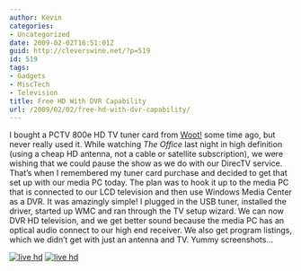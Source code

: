 ```yaml
---
author: Kevin
categories:
- Uncategorized
date: 2009-02-02T16:51:01Z
guid: http://cleverswine.net/?p=519
id: 519
tags:
- Gadgets
- MiscTech
- Television
title: Free HD With DVR Capability
url: /2009/02/02/free-hd-with-dvr-capability/
---
```


I bought a PCTV 800e HD TV tuner card from [Woot!](http://www.woot.com/) some time ago, but never really used it. While watching _The Office_ last night in high definition (using a cheap HD antenna, not a cable or satellite subscription), we were wishing that we could pause the show as we do with our DirecTV service. That&#8217;s when I remembered my tuner card purchase and decided to get that set up with our media PC today. The plan was to hook it up to the media PC that is connected to our LCD television and then use Windows Media Center as a DVR. It was amazingly simple! I plugged in the USB tuner, installed the driver, started up WMC and ran through the TV setup wizard. We can now DVR HD television, and we get better sound because the media PC has an optical audio connect to our high end receiver. We also get program listings, which we didn&#8217;t get with just an antenna and TV. Yummy screenshots&#8230;

[<img src="https://i2.wp.com/farm4.static.flickr.com/3489/3249275960_45b3af780a_m_d.jpg?w=840" alt="live hd" data-recalc-dims="1" />](http://flickr.com/photos/cleverswine/3249275960/in/photostream)&nbsp;[<img src="https://i0.wp.com/farm4.static.flickr.com/3389/3248448801_a31a494519_m_d.jpg?w=840" alt="live hd" data-recalc-dims="1" />](http://flickr.com/photos/cleverswine/3248448801/in/photostream)